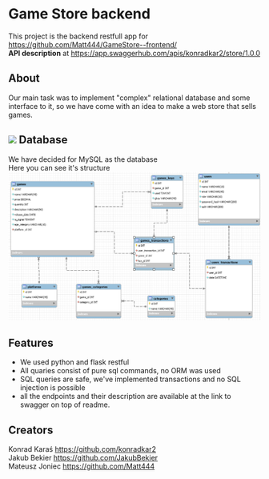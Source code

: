 Game Store backend
==
This project is the backend restfull app for https://github.com/Matt444/GameStore--frontend/  
**API description** at https://app.swaggerhub.com/apis/konradkar2/store/1.0.0  

About
---
Our main task was to implement "complex" relational database and some interface to it, so we have come with an idea to make a web store that sells games.

![](https://user-images.githubusercontent.com/64275057/111546638-4518a380-8778-11eb-901b-db8a95ea12fa.png)
Database
--
We have decided for MySQL as the database  
Here you can see it's structure  
![](https://github.com/konradkar2/store/blob/main/database_structure.PNG?raw=true)

Features
--
- We used python and flask restful  
- All quaries consist of pure sql commands, no ORM was used  
- SQL queries are safe, we've implemented transactions and no SQL injection is possible  
- all the endpoints and their description are available at the link to swagger on top of readme.  

Creators
--
Konrad Karaś https://github.com/konradkar2  
Jakub Bekier https://github.com/JakubBekier  
Mateusz Joniec https://github.com/Matt444  
